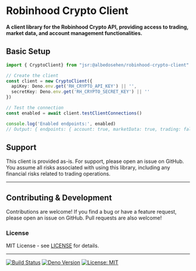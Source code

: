 # Robinhood Crypto Client

**A client library for the Robinhood Crypto API, providing access to trading, market data, and account management functionalities.**

## Basic Setup

```typescript
import { CryptoClient} from "jsr:@albedosehen/robinhood-crypto-client"

// Create the client
const client = new CryptoClient({
  apiKey: Deno.env.get('RH_CRYPTO_API_KEY') || '',
  secretKey: Deno.env.get('RH_CRYPTO_SECRET_KEY') || ''
})

// Test the connection
const enabled = await client.testClientConnections()

console.log('Enabled endpoints:', enabled)
// Output: { endpoints: { account: true, marketData: true, trading: false } }
```

## Support

This client is provided as-is. For support, please open an issue on GitHub. You assume all risks associated with using this library, including any financial risks related to trading operations.

---

## Contributing & Development

Contributions are welcome! If you find a bug or have a feature request, please open an issue on GitHub. Pull requests are also welcome!

### License

MIT License - see [LICENSE](LICENSE) for details.

---

[![Build Status](https://img.shields.io/badge/Build-passing-brightgreen.svg)](https://github.com/albedosehen/stoat) [![Deno Version](https://img.shields.io/badge/Deno-v2.4.1-green)](https://deno.land/x/stoat@v1.0.0) [![License: MIT](https://img.shields.io/badge/License-MIT-blue.svg)](https://opensource.org/licenses/MIT)

